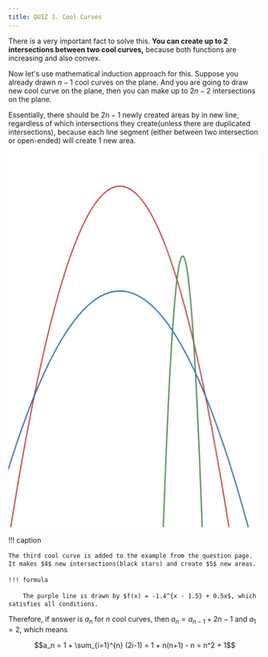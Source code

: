 ```yaml
---
title: QUIZ 3. Cool Curves
---
```


There is a very important fact to solve this.
**You can create up to $2$ intersections between two cool curves,**
because both functions are increasing and also convex.

Now let's use mathematical induction approach for this.
Suppose you already drawn $n-1$ cool curves on the plane.
And you are going to draw new cool curve on the plane, then you can make up to $2n-2$ intersections on the plane.

Essentially, there should be $2n-1$ newly created areas by in new line, regardless of which intersections they create(unless there are duplicated intersections),
because each line segment (either between two intersection or open-ended) will create $1$ new area.

![three_convex](/assets/quizzes/q3/three_convex_lines.png)

!!! caption

    The third cool curve is added to the example from the question page.
    It makes $4$ new intersections(black stars) and create $5$ new areas.

    !!! formula

        The purple line is drawn by $f(x) = -1.4^{x - 1.5} + 0.5x$, which satisfies all conditions.

Therefore, if answer is $a_n$ for $n$ cool curves, then $a_n = a_{n-1} + 2n-1$ and $a_1 = 2$, which means

$$a_n = 1 + \sum_{i=1}^{n} (2i-1) = 1 + n(n+1) - n = n^2 + 1$$
